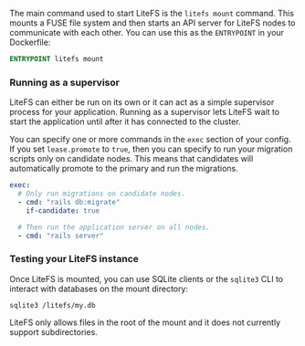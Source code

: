 The main command used to start LiteFS is the `litefs mount` command. This mounts
a FUSE file system and then starts an API server for LiteFS nodes to
communicate with each other. You can use this as the `ENTRYPOINT` in your
Dockerfile:

```dockerfile
ENTRYPOINT litefs mount
```

### Running as a supervisor

LiteFS can either be run on its own or it can act as a simple supervisor process
for your application. Running as a supervisor lets LiteFS wait to start the
application until after it has connected to the cluster.

You can specify one or more commands in the `exec` section of your config. If
you set `lease.promote` to `true`, then you can specify to run your migration
scripts only on candidate nodes. This means that candidates will automatically
promote to the primary and run the migrations.

```yml
exec:
  # Only run migrations on candidate nodes.
  - cmd: "rails db:migrate"
    if-candidate: true

  # Then run the application server on all nodes.
  - cmd: "rails server"
```

### Testing your LiteFS instance

Once LiteFS is mounted, you can use SQLite clients or the `sqlite3` CLI to
interact with databases on the mount directory:

```
sqlite3 /litefs/my.db
```

LiteFS only allows files in the root of the mount and it does not currently
support subdirectories.


